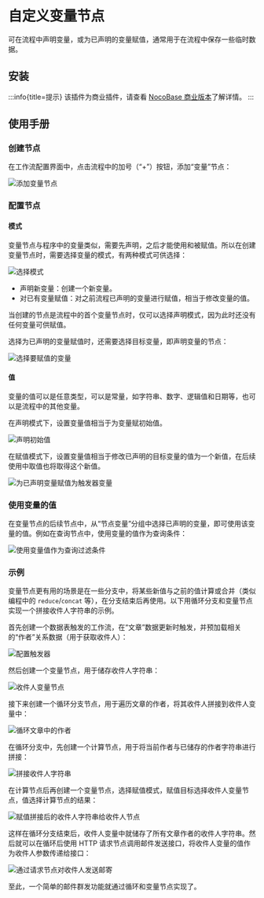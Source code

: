 # 自定义变量节点

可在流程中声明变量，或为已声明的变量赋值，通常用于在流程中保存一些临时数据。

## 安装

:::info{title=提示}
该插件为商业插件，请查看 [NocoBase 商业版本](https://www.nocobase.com/commercial-cn)了解详情。
:::

## 使用手册

### 创建节点

在工作流配置界面中，点击流程中的加号（“+”）按钮，添加“变量”节点：

![添加变量节点](https://nocobase-docs.oss-cn-beijing.aliyuncs.com/53b1e48e777bfff7f2a08271526ef3ee.png)

### 配置节点

#### 模式

变量节点与程序中的变量类似，需要先声明，之后才能使用和被赋值。所以在创建变量节点时，需要选择变量的模式，有两种模式可供选择：

![选择模式](https://nocobase-docs.oss-cn-beijing.aliyuncs.com/49d8b7b501de6faef6f303262aa14550.png)

- 声明新变量：创建一个新变量。
- 对已有变量赋值：对之前流程已声明的变量进行赋值，相当于修改变量的值。

当创建的节点是流程中的首个变量节点时，仅可以选择声明模式，因为此时还没有任何变量可供赋值。

选择为已声明的变量赋值时，还需要选择目标变量，即声明变量的节点：

![选择要赋值的变量](https://nocobase-docs.oss-cn-beijing.aliyuncs.com/1ce8911548d7347e693d8cc8ac1953eb.png)

#### 值

变量的值可以是任意类型，可以是常量，如字符串、数字、逻辑值和日期等，也可以是流程中的其他变量。

在声明模式下，设置变量值相当于为变量赋初始值。

![声明初始值](https://nocobase-docs.oss-cn-beijing.aliyuncs.com/4ce2c508986565ad537343013758c6a4.png)

在赋值模式下，设置变量值相当于修改已声明的目标变量的值为一个新值，在后续使用中取值也将取得这个新值。

![为已声明变量赋值为触发器变量](https://nocobase-docs.oss-cn-beijing.aliyuncs.com/858bae180712ad279ae6a964a77a7659.png)

### 使用变量的值

在变量节点的后续节点中，从“节点变量”分组中选择已声明的变量，即可使用该变量的值。例如在查询节点中，使用变量的值作为查询条件：

![使用变量值作为查询过滤条件](https://nocobase-docs.oss-cn-beijing.aliyuncs.com/1ca91c295254ff85999a1751499f14bc.png)

### 示例

变量节点更有用的场景是在一些分支中，将某些新值与之前的值计算或合并（类似编程中的 `reduce`/`concat` 等），在分支结束后再使用。以下用循环分支和变量节点实现一个拼接收件人字符串的示例。

首先创建一个数据表触发的工作流，在“文章”数据更新时触发，并预加载相关的“作者”关系数据（用于获取收件人）：

![配置触发器](https://nocobase-docs.oss-cn-beijing.aliyuncs.com/93327530a93c695c637d74cdfdcd5cde.png)

然后创建一个变量节点，用于储存收件人字符串：

![收件人变量节点](https://nocobase-docs.oss-cn-beijing.aliyuncs.com/d26fa4a7e7ee4f34e0d8392a51c6666e.png)

接下来创建一个循环分支节点，用于遍历文章的作者，将其收件人拼接到收件人变量中：

![循环文章中的作者](https://nocobase-docs.oss-cn-beijing.aliyuncs.com/083fe62c943c17a643dc47ec2872e07c.png)

在循环分支中，先创建一个计算节点，用于将当前作者与已储存的作者字符串进行拼接：

![拼接收件人字符串](https://nocobase-docs.oss-cn-beijing.aliyuncs.com/5d21a990162f32cb8818d27b16fd1bcd.png)

在计算节点后再创建一个变量节点，选择赋值模式，赋值目标选择收件人变量节点，值选择计算节点的结果：

![赋值拼接后的收件人字符串给收件人节点](https://nocobase-docs.oss-cn-beijing.aliyuncs.com/fc40ed95dd9b61d924b7ca11b23f9482.png)

这样在循环分支结束后，收件人变量中就储存了所有文章作者的收件人字符串。然后就可以在循环后使用 HTTP 请求节点调用邮件发送接口，将收件人变量的值作为收件人参数传递给接口：

![通过请求节点对收件人发送邮寄](https://nocobase-docs.oss-cn-beijing.aliyuncs.com/37f71aa1a63e172bcb2dce10a250947e.png)

至此，一个简单的邮件群发功能就通过循环和变量节点实现了。
